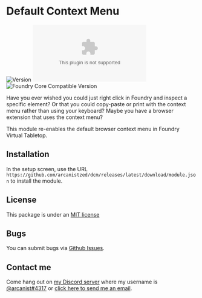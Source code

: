 # Default Context Menu

![Version](https://img.shields.io/github/v/tag/arcanistzed/dcm?label=Version&style=flat-square&color=2577a1) ![Latest Release Download Count](https://img.shields.io/github/downloads/arcanistzed/dcm/latest/module.zip?label=Downloads&style=flat-square&color=9b43a8) ![Foundry Core Compatible Version](https://img.shields.io/badge/dynamic/json.svg?url=https%3A%2F%2Fraw.githubusercontent.com%2Farcanistzed%2Fdcm%2Fmain%2Fmodule.json&label=Foundry%20Core%20Compatible%20Version&query=$.compatibleCoreVersion&style=flat-square&color=ff6400)

Have you ever wished you could just right click in Foundry and inspect a specific element? Or that you could copy-paste or print with the context menu rather than using your keyboard? Maybe you have a browser extension that uses the context menu?

This module re-enables the default browser context menu in Foundry Virtual Tabletop.

## Installation

In the setup screen, use the URL `https://github.com/arcanistzed/dcm/releases/latest/download/module.json` to install the module.

## License

This package is under an [MIT license](LICENSE)

## Bugs

You can submit bugs via [Github Issues](https://github.com/arcanistzed/dcm/issues/new/choose).

## Contact me

Come hang out on [my Discord server](https://discord.gg/AAkZWWqVav) where my username is [@arcanist#4317](https://discord.com/users/455117777745870860) or [click here to send me an email](mailto:arcanistzed@gmail.com?subject=dcm%20module%20for%20Foundry%20VTT).
